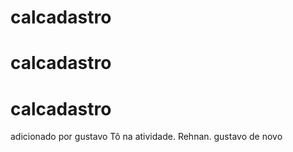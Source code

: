 # calcadastro
# calcadastro
# calcadastro
adicionado por gustavo
Tô na atividade. Rehnan.
gustavo de novo